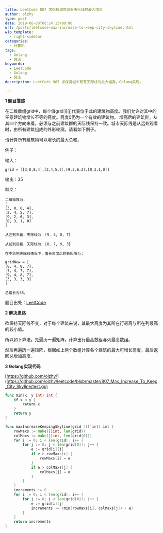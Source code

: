 ```yaml
---
title: LeetCode 807 求保持城市现有天际线的最大增高
author: olzhy
type: post
date: 2019-06-08T06:24:13+00:00
url: /posts/leetcode-max-increase-to-keep-city-skyline.html
wip_template:
  - right-sidebar
categories:
  - 计算机
tags:
  - Golang
  - 算法
keywords:
  - LeetCode
  - Golang
  - 算法
description: LeetCode 807 求保持城市现有天际线的最大增高，Golang实现。

---
```

**1 题目描述**
  
在二维数组grid中，每个值grid[i][j]代表位于此的建筑物高度。我们允许对其中的任意建筑物增长不等的高度。高度0仍为一个有效的建筑物。
增高后的建筑群，从其四个方向来看，必须与之前建筑群的天际线保持一致。城市天际线是从远处观看时，由所有建筑组成的外形轮廓。请看如下例子。

请计算所有建筑物可以增长的最大总和。

例子：

输入：

```
grid = [[3,0,8,4],[2,4,5,7],[9,2,6,3],[0,3,1,0]]
```

输出：35

释义：

```
二维矩阵为：
[ 
[3, 0, 8, 4],
[2, 4, 5, 7],
[9, 2, 6, 3],
[0, 3, 1, 0] 
]

从左到右看，天际线为：[9, 4, 8, 7]

从前到后看，天际线为：[8, 7, 9, 3]

在不影响天际线情况下，增长高度后的新矩阵为：

gridNew = [ 
[8, 4, 8, 7],
[7, 4, 7, 7],
[9, 4, 8, 7],
[3, 3, 3, 3] 
]

总增长为35。
```

题目出处：[LeetCode](https://leetcode.com/problems/max-increase-to-keep-city-skyline/)

**2 解决思路**
  
欲保持天际线不变，对于每个建筑来说，其最大高度为其所在行最高与所在列最高的较小值。
  
所以如下算法，先遍历一遍矩阵，计算出行最高数组与列最高数组。
  
然后再遍历一遍矩阵，根据如上两个数组计算各个建筑的最大可增长高度，最后返回总增加高度。

**3 Golang实现代码**

[https://github.com/olzhy/](https://github.com/olzhy/leetcode/blob/master/807_Max_Increase_To_Keep_City_Skyline/test.go)

```go
func min(x, y int) int {
    if x < y {
        return x
    }
    return y
}

func maxIncreaseKeepingSkyline(grid [][]int) int {
    rowMaxs := make([]int, len(grid))
    colMaxs := make([]int, len(grid[0]))
    for i := 0; i < len(grid); i++ {
        for j := 0; j < len(grid[0]); j++ {
            e := grid[i][j]
            if e > rowMaxs[i] {
                rowMaxs[i] = e
            }
            if e > colMaxs[j] {
                colMaxs[j] = e
            }
        }
    }
    increments := 0
    for i := 0; i < len(grid); i++ {
        for j := 0; j < len(grid[0]); j++ {
            e := grid[i][j]
            increments += (min(rowMaxs[i], colMaxs[j]) - e)
        }
    }
    return increments
}
```